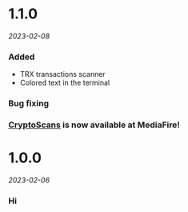 # 1.1.0
*2023-02-08*

### Added
- TRX transactions scanner
- Colored text in the terminal

### Bug fixing

### [CryptoScans](https://www.mediafire.com/file/f63u4nhcz9g2ftx/CryptoScans_1.1.0.exe/file) is now available at MediaFire!


# 1.0.0
*2023-02-06*

### Hi
